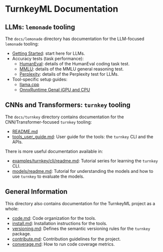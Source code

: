 # TurnkeyML Documentation

## LLMs: `lemonade` tooling

The `docs/lemonade` directory has documentation for the LLM-focused `lemonade` tooling:
- [Getting Started](https://github.com/onnx/turnkeyml/blob/main/docs/lemonade/README.md): start here for LLMs.
- Accuracy tests (task performance):
  - [HumanEval](https://github.com/onnx/turnkeyml/blob/main/docs/lemonade/humaneval_accuracy.md): details of the HumanEval coding task test.
  - [MMLU](https://github.com/onnx/turnkeyml/blob/main/docs/lemonade/mmlu_accuracy.md): details of the MMLU general reasoning test.
  - [Perplexity](https://github.com/onnx/turnkeyml/blob/main/docs/lemonade/perplexity.md): details of the Perplexity test for LLMs.
- Tool-specific setup guides:
    - [llama.cpp](https://github.com/onnx/turnkeyml/blob/main/docs/lemonade/llamacpp.md)
    - [OnnxRuntime GenaI iGPU and CPU](https://github.com/onnx/turnkeyml/blob/main/docs/lemonade/ort_genai_igpu.md)

## CNNs and Transformers: `turnkey` tooling

The `docs/turnkey` directory contains documentation for the CNN/Transformer-focused `turnkey` tooling:

- [README.md](https://github.com/onnx/turnkeyml/blob/main/docs/turnkey/README.md)
- [tools_user_guide.md](https://github.com/onnx/turnkeyml/blob/main/docs/turnkey/tools_user_guide.md): User guide for the tools: the `turnkey` CLI and the APIs.


There is more useful documentation available in:
- [examples/turnkey/cli/readme.md](https://github.com/onnx/turnkeyml/blob/main/examples/turnkey/cli/readme.md): Tutorial series for learning the `turnkey` CLI.
- [models/readme.md](https://github.com/onnx/turnkeyml/blob/main/models/readme.md): Tutorial for understanding the models and how to use `turnkey` to evaluate the models.

## General Information

This directory also contains documentation for the TurnkeyML project as a whole:

- [code.md](https://github.com/onnx/turnkeyml/blob/main/docs/code.md): Code organization for the tools.
- [install.md](https://github.com/onnx/turnkeyml/blob/main/docs/install.md): Installation instructions for the tools.
- [versioning.md](https://github.com/onnx/turnkeyml/blob/main/docs/versioning.md): Defines the semantic versioning rules for the `turnkey` package.
- [contribute.md](https://github.com/onnx/turnkeyml/blob/main/docs/contribute.md): Contribution guidelines for the project.
- [converage.md](https://github.com/onnx/turnkeyml/blob/main/docs/coverage.md): How to run code coverage metrics.
